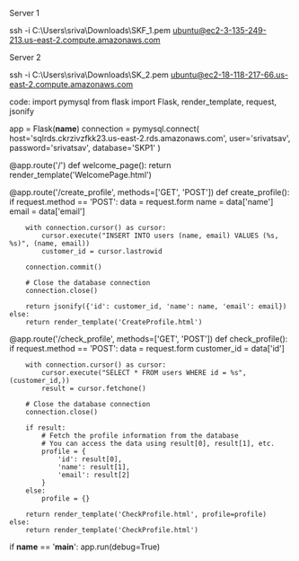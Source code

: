 Server 1

ssh -i C:\Users\sriva\Downloads\SKF_1.pem ubuntu@ec2-3-135-249-213.us-east-2.compute.amazonaws.com

Server 2

ssh -i C:\Users\sriva\Downloads\SK_2.pem ubuntu@ec2-18-118-217-66.us-east-2.compute.amazonaws.com

code:
import pymysql
from flask import Flask, render_template, request, jsonify

app = Flask(__name__)
connection = pymysql.connect(
    host='sqlrds.ckrzivzfkk23.us-east-2.rds.amazonaws.com',
    user='srivatsav',
    password='srivatsav',
    database='SKP1'
)

@app.route('/')
def welcome_page():
    return render_template('WelcomePage.html')

@app.route('/create_profile', methods=['GET', 'POST'])
def create_profile():
    if request.method == 'POST':
        data = request.form
        name = data['name']
        email = data['email']

        with connection.cursor() as cursor:
            cursor.execute("INSERT INTO users (name, email) VALUES (%s, %s)", (name, email))
            customer_id = cursor.lastrowid

        connection.commit()
        
        # Close the database connection
        connection.close()

        return jsonify({'id': customer_id, 'name': name, 'email': email})
    else:
        return render_template('CreateProfile.html')

@app.route('/check_profile', methods=['GET', 'POST'])
def check_profile():
    if request.method == 'POST':
        data = request.form
        customer_id = data['id']

        with connection.cursor() as cursor:
            cursor.execute("SELECT * FROM users WHERE id = %s", (customer_id,))
            result = cursor.fetchone()

        # Close the database connection
        connection.close()

        if result:
            # Fetch the profile information from the database
            # You can access the data using result[0], result[1], etc.
            profile = {
                'id': result[0],
                'name': result[1],
                'email': result[2]
            }
        else:
            profile = {}

        return render_template('CheckProfile.html', profile=profile)
    else:
        return render_template('CheckProfile.html')

if __name__ == '__main__':
    app.run(debug=True)
